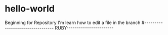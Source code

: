 # hello-world
Beginning for Repository
I'm learn how to edit a file in the branch
#--------------------------------- RUBY-----------------------

